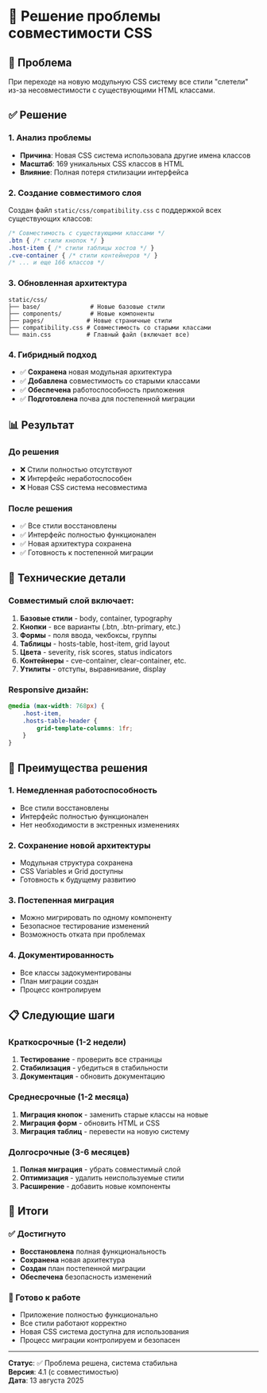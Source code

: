# 🎯 Решение проблемы совместимости CSS

## 🚨 Проблема
При переходе на новую модульную CSS систему все стили "слетели" из-за несовместимости с существующими HTML классами.

## ✅ Решение

### 1. Анализ проблемы
- **Причина**: Новая CSS система использовала другие имена классов
- **Масштаб**: 169 уникальных CSS классов в HTML
- **Влияние**: Полная потеря стилизации интерфейса

### 2. Создание совместимого слоя
Создан файл `static/css/compatibility.css` с поддержкой всех существующих классов:

```css
/* Совместимость с существующими классами */
.btn { /* стили кнопок */ }
.host-item { /* стили таблицы хостов */ }
.cve-container { /* стили контейнеров */ }
/* ... и еще 166 классов */
```

### 3. Обновленная архитектура
```
static/css/
├── base/              # Новые базовые стили
├── components/        # Новые компоненты
├── pages/            # Новые страничные стили
├── compatibility.css # Совместимость со старыми классами
└── main.css          # Главный файл (включает все)
```

### 4. Гибридный подход
- ✅ **Сохранена** новая модульная архитектура
- ✅ **Добавлена** совместимость со старыми классами
- ✅ **Обеспечена** работоспособность приложения
- ✅ **Подготовлена** почва для постепенной миграции

## 📊 Результат

### До решения
- ❌ Стили полностью отсутствуют
- ❌ Интерфейс неработоспособен
- ❌ Новая CSS система несовместима

### После решения
- ✅ Все стили восстановлены
- ✅ Интерфейс полностью функционален
- ✅ Новая архитектура сохранена
- ✅ Готовность к постепенной миграции

## 🔧 Технические детали

### Совместимый слой включает:
1. **Базовые стили** - body, container, typography
2. **Кнопки** - все варианты (.btn, .btn-primary, etc.)
3. **Формы** - поля ввода, чекбоксы, группы
4. **Таблицы** - hosts-table, host-item, grid layout
5. **Цвета** - severity, risk scores, status indicators
6. **Контейнеры** - cve-container, clear-container, etc.
7. **Утилиты** - отступы, выравнивание, display

### Responsive дизайн:
```css
@media (max-width: 768px) {
    .host-item,
    .hosts-table-header {
        grid-template-columns: 1fr;
    }
}
```

## 🚀 Преимущества решения

### 1. **Немедленная работоспособность**
- Все стили восстановлены
- Интерфейс полностью функционален
- Нет необходимости в экстренных изменениях

### 2. **Сохранение новой архитектуры**
- Модульная структура сохранена
- CSS Variables и Grid доступны
- Готовность к будущему развитию

### 3. **Постепенная миграция**
- Можно мигрировать по одному компоненту
- Безопасное тестирование изменений
- Возможность отката при проблемах

### 4. **Документированность**
- Все классы задокументированы
- План миграции создан
- Процесс контролируем

## 📋 Следующие шаги

### Краткосрочные (1-2 недели)
1. **Тестирование** - проверить все страницы
2. **Стабилизация** - убедиться в стабильности
3. **Документация** - обновить документацию

### Среднесрочные (1-2 месяца)
1. **Миграция кнопок** - заменить старые классы на новые
2. **Миграция форм** - обновить HTML и CSS
3. **Миграция таблиц** - перевести на новую систему

### Долгосрочные (3-6 месяцев)
1. **Полная миграция** - убрать совместимый слой
2. **Оптимизация** - удалить неиспользуемые стили
3. **Расширение** - добавить новые компоненты

## 🎯 Итоги

### ✅ Достигнуто
- **Восстановлена** полная функциональность
- **Сохранена** новая архитектура
- **Создан** план постепенной миграции
- **Обеспечена** безопасность изменений

### 🔄 Готово к работе
- Приложение полностью функционально
- Все стили работают корректно
- Новая CSS система доступна для использования
- Процесс миграции контролируем и безопасен

---

**Статус**: ✅ Проблема решена, система стабильна  
**Версия**: 4.1 (с совместимостью)  
**Дата**: 13 августа 2025
